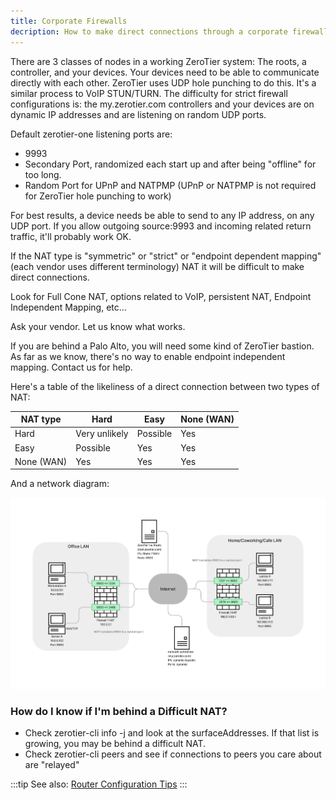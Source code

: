 ```yaml
---
title: Corporate Firewalls
decription: How to make direct connections through a corporate firewall
---
```


There are 3 classes of nodes in a working ZeroTier system: The roots, a controller, and your devices. Your devices need to be able to communicate directly with each other. ZeroTier uses UDP hole punching to do this. It's a similar process to VoIP STUN/TURN. The difficulty for strict firewall configurations is: the my.zerotier.com controllers and your devices are on dynamic IP addresses and are listening on random UDP ports.

Default zerotier-one listening ports are:

- 9993
- Secondary Port, randomized each start up and after being "offline" for too long.
- Random Port for UPnP and NATPMP (UPnP or NATPMP is not required for ZeroTier hole punching to work)

For best results, a device needs be able to send to any IP address, on any UDP port. If you allow outgoing source:9993 and incoming related return traffic, it'll probably work OK.

If the NAT type is "symmetric" or "strict" or "endpoint dependent mapping" (each vendor uses different terminology) NAT it will be difficult to make direct connections.

Look for Full Cone NAT, options related to VoIP, persistent NAT, Endpoint Independent Mapping, etc…

Ask your vendor. Let us know what works.

If you are behind a Palo Alto, you will need some kind of ZeroTier bastion. As far as we know, there's no way to enable endpoint independent mapping. Contact us for help.

Here's a table of the likeliness of a direct connection between two types of NAT:

|NAT type|Hard|Easy|None (WAN)|
|-|-|-|-|
|Hard|Very unlikely|Possible|Yes|
|Easy|Possible|Yes|Yes|
|None (WAN)|Yes|Yes|Yes|

And a network diagram:

![Network diagram](./images/corporate-firewall-01.png)

### How do I know if I'm behind a Difficult NAT?

- Check zerotier-cli info -j and look at the surfaceAddresses. If that list is growing, you may be behind a difficult NAT.
- Check zerotier-cli peers and see if connections to peers you care about are "relayed"

:::tip
See also: [Router Configuration Tips](./routertips.md)
:::
